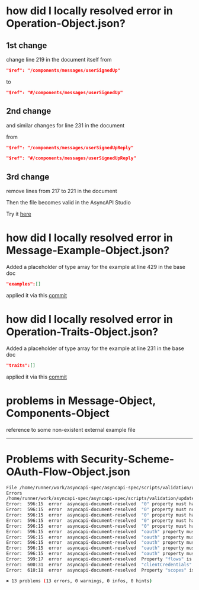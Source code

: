 # how did I locally resolved error in Operation-Object.json?

## 1st change
change line 219 in the document itself from 

```json
"$ref": "/components/messages/userSignedUp"
```

to 
```json
"$ref": "#/components/messages/userSignedUp"
```

## 2nd change
and similar changes for line 231 in the document

from 


```json
"$ref": "/components/messages/userSignedUpReply"
```

```json
"$ref": "#/components/messages/userSignedUpReply"
```


## 3rd change

remove lines from 217 to 221 in the document

Then the file becomes valid in the AsyncAPI Studio

Try it [here](https://tinyurl.com/operation-object)

# how did I locally resolved error in Message-Example-Object.json?

Added a placeholder of type array for the example at line 429 in the base doc

```json 
"examples":[]
```
applied it via this [commit](https://github.com/asyncapi/spec/pull/1059/commits/6f18cbc36767bbce74220947b9cd9fc570c21b62)

# how did I locally resolved error in Operation-Traits-Object.json?

Added a placeholder of type array for the example at line 231 in the base doc

```json 
"traits":[]
```
applied it via this [commit](https://github.com/asyncapi/spec/pull/1059/commits/6f18cbc36767bbce74220947b9cd9fc570c21b62)

# problems in Message-Object, Components-Object

reference to some non-existent external example file

---

# Problems with Security-Scheme-OAuth-Flow-Object.json


```bash
File /home/runner/work/asyncapi-spec/asyncapi-spec/scripts/validation/updated-docs/Security-Scheme-OAuth-Flow-Object.json and/or referenced documents have governance issues.
Errors 
/home/runner/work/asyncapi-spec/asyncapi-spec/scripts/validation/updated-docs/Security-Scheme-OAuth-Flow-Object.json
Error:  596:15  error  asyncapi-document-resolved  "0" property must have required property "in"                    components.securitySchemes.oauth
Error:  596:15  error  asyncapi-document-resolved  "0" property must not be valid                                   components.securitySchemes.oauth
Error:  596:15  error  asyncapi-document-resolved  "0" property must have required property "scheme"                components.securitySchemes.oauth
Error:  596:15  error  asyncapi-document-resolved  "0" property must have required property "name"                  components.securitySchemes.oauth
Error:  596:15  error  asyncapi-document-resolved  "0" property must have required property "openIdConnectUrl"      components.securitySchemes.oauth
Error:  596:15  error  asyncapi-document-resolved  "oauth" property must have required property "in"                components.securitySchemes.oauth
Error:  596:15  error  asyncapi-document-resolved  "oauth" property must not be valid                               components.securitySchemes.oauth
Error:  596:15  error  asyncapi-document-resolved  "oauth" property must have required property "scheme"            components.securitySchemes.oauth
Error:  596:15  error  asyncapi-document-resolved  "oauth" property must have required property "name"              components.securitySchemes.oauth
Error:  596:15  error  asyncapi-document-resolved  "oauth" property must have required property "openIdConnectUrl"  components.securitySchemes.oauth
Error:  599:17  error  asyncapi-document-resolved  Property "flows" is not expected to be here                      components.securitySchemes.oauth.flows
Error:  600:31  error  asyncapi-document-resolved  "clientCredentials" property must not be valid                   components.securitySchemes.oauth.flows.clientCredentials
Error:  610:18  error  asyncapi-document-resolved  Property "scopes" is not expected to be here                     components.securitySchemes.oauth.scopes

✖ 13 problems (13 errors, 0 warnings, 0 infos, 0 hints)
```